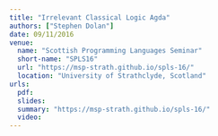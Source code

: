 ```yaml
---
title: "Irrelevant Classical Logic Agda"
authors: ["Stephen Dolan"]
date: 09/11/2016
venue:
  name: "Scottish Programming Languages Seminar"
  short-name: "SPLS16"
  url: "https://msp-strath.github.io/spls-16/"
  location: "University of Strathclyde, Scotland"
urls:
  pdf:
  slides: 
  summary: "https://msp-strath.github.io/spls-16/"
  video:
---
```

